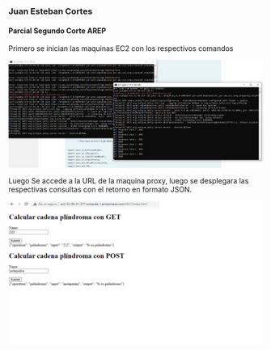 ### Juan Esteban Cortes
#### Parcial Segundo Corte AREP

Primero se inician las maquinas EC2 con los respectivos comandos


![img](/img/img1.png)

Luego Se accede a la URL de la maquina proxy, luego se desplegara las respectivas consultas con el retorno en formato JSON.


![img2](/img/img2.png)
